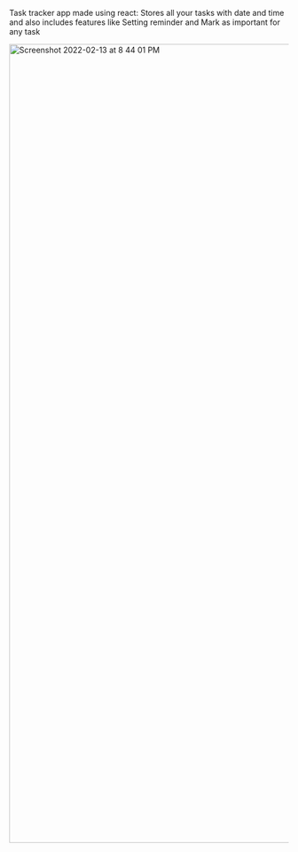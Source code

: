Task tracker app made using react: Stores all your tasks with date and time and also includes features like Setting reminder and Mark as important for any task

<img width="1440" alt="Screenshot 2022-02-13 at 8 44 01 PM" src="https://user-images.githubusercontent.com/68810601/153869937-98a6c929-7ccb-43f8-b768-d899f6d46b29.png">
